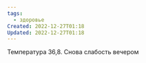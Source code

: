 ```yaml
---
tags:
  - здоровье
Created: 2022-12-27T01:18
Updated: 2022-12-27T01:18
---
```

Температура 36,8. Снова слабость вечером